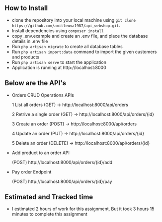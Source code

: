 ## How to Install

-   clone the repository into your local machine using `git clone https://github.com/amitleuva1987/api_webshop.git`.
-   Install dependencies using `composer install`
-   copy .env.example and create an .env file, and place the database details in .env file
-   Run `php artisan migrate` to create all database tables
-   Run `php artisan import:data` command to import the given customers and products
-   Run `php artisan serve` to start the application
-   Application is running at http://localhost:8000

## Below are the API's

-   Orders CRUD Operations APIs

    1 List all orders (GET) -> http://localhost:8000/api/orders

    2 Retrive a single order (GET) -> http://localhost:8000/api/orders/{id}

    3 Create an order (POST) -> http://localhost:8000/api/orders

    4 Update an order (PUT) -> http://localhost:8000/api/orders/{id}

    5 Delete an order (DELETE) -> http://localhost:8000/api/orders/{id}

-   Add product to an order API

    (POST) http://localhost:8000/api/orders/{id}/add

-   Pay order Endpoint

    (POST) http://localhost:8000/api/orders/{id}/pay

## Estimated and Tracked time

-   I estimated 2 hours of work for this assignment, But it took 3 hours 15 minutes to complete this assignment
